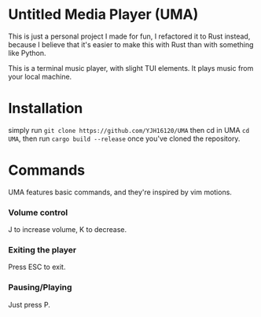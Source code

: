 # Untitled Media Player (UMA)
This is just a personal project I made for fun, I refactored it to Rust instead, because I believe that it's easier to make this with Rust than with something like Python.

This is a terminal music player, with slight TUI elements. It plays music from your local machine.

# Installation
simply run `git clone https://github.com/YJH16120/UMA` then cd in UMA `cd UMA`,
then run `cargo build --release` once you've cloned the repository.

# Commands
UMA features basic commands, and they're inspired by vim motions.

### Volume control
J to increase volume, K to decrease. 

### Exiting the player
Press ESC to exit. 

### Pausing/Playing
Just press P.
